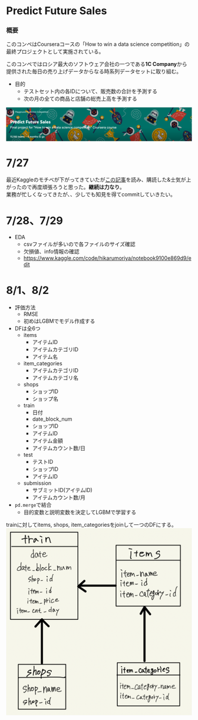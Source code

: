# Predict Future Sales
### 概要
このコンペはCourseraコースの「How to win a data science competition」の最終プロジェクトとして実施されている。

このコンペではロシア最大のソフトウェア会社の一つである**1C Company**から提供された毎日の売り上げデータからなる時系列データセットに取り組む。

* 目的
    * テストセット内の各IDについて、販売数の合計を予測する
    * 次の月の全ての商品と店舗の総売上高を予測する

![](2022-07-27-22-03-58.png)

# 7/27
最近Kaggleのモチベが下がってきていたが[この記事](https://qiita.com/m-morohashi/items/de748dd6d4f04c34e8d8)を読み、購読した&士気が上がったので再度頑張ろうと思った。**継続は力なり**。  
業務が忙しくなってきたが、、少しでも知見を得てcommitしていきたい。

# 7/28、7/29
* EDA
    * csvファイルが多いので各ファイルのサイズ確認
    * 欠損値、info情報の確認
    * https://www.kaggle.com/code/hikarumoriya/notebook9100e869d9/edit

# 8/1、8/2
* 評価方法
    * RMSE
    * 初めはLGBMでモデル作成する
* DFは全6つ
    * items
        * アイテムID
        * アイテムカテゴリID
        * アイテム名
    * item_categories
        * アイテムカテゴリID
        * アイテムカテゴリ名
    * shops
        * ショップID
        * ショップ名
    * train
        * 日付
        * date_block_num
        * ショップID
        * アイテムID
        * アイテム金額
        * アイテムカウント数/日
    * test
        * テストID
        * ショップID
        * アイテムID
    * submission
        * サブミットID(アイテムID)
        * アイテムカウント数/月  
* `pd.merge`で結合
    * 目的変数と説明変数を決定してLGBMで学習する

trainに対してitems, shops, item_categoriesをjoinして一つのDFにする。
![](2022-08-02-00-41-58.png)
